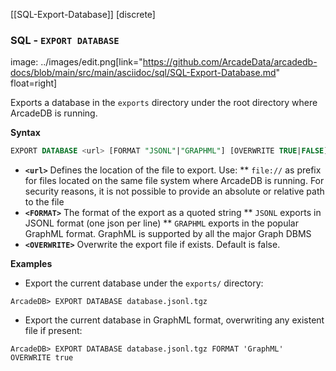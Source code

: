 [[SQL-Export-Database]]
[discrete]

### SQL - `EXPORT DATABASE`

image:
../images/edit.png[link="https://github.com/ArcadeData/arcadedb-docs/blob/main/src/main/asciidoc/sql/SQL-Export-Database.md" float=right]

Exports a database in the `exports` directory under the root directory where ArcadeDB is running.

**Syntax**

```sql
EXPORT DATABASE <url> [FORMAT "JSONL"|"GRAPHML"] [OVERWRITE TRUE|FALSE]
```

* **`<url>`** Defines the location of the file to export. Use:
  ** `file://` as prefix for files located on the same file system where ArcadeDB is running. For security reasons, it is not
  possible to provide an absolute or relative path to the file
* **`<FORMAT>`** The format of the export as a quoted string
  ** `JSONL` exports in JSONL format (one json per line)
  ** `GRAPHML` exports in the popular GraphML format. GraphML is supported by all the major Graph DBMS
* **`<OVERWRITE>`** Overwrite the export file if exists. Default is false.

**Examples**

- Export the current database under the `exports/` directory:

```
ArcadeDB> EXPORT DATABASE database.jsonl.tgz
```

- Export the current database in GraphML format, overwriting any existent file if present:

```
ArcadeDB> EXPORT DATABASE database.jsonl.tgz FORMAT 'GraphML' OVERWRITE true
```

